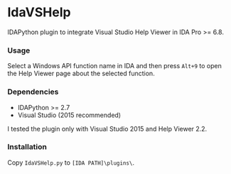 # IdaVSHelp
IDAPython plugin to integrate Visual Studio Help Viewer in IDA Pro >= 6.8.

### Usage
Select a Windows API function name in IDA and then press `Alt+9` to open the Help Viewer page about the selected function.

### Dependencies
+ IDAPython >= 2.7
+ Visual Studio (2015 recommended)

I tested the plugin only with Visual Studio 2015 and Help Viewer 2.2.

### Installation
Copy `IdaVSHelp.py` to `[IDA PATH]\plugins\`.


